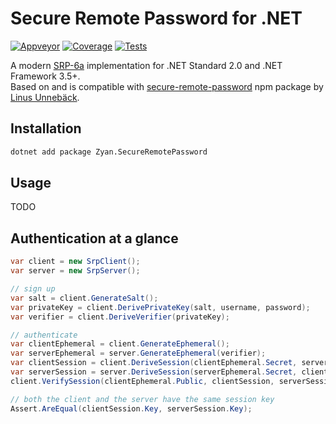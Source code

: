 ﻿# Secure Remote Password for .NET

[![Appveyor](https://img.shields.io/appveyor/ci/yallie/dotnet-srp.svg)](https://ci.appveyor.com/project/yallie/dotnet-srp)
[![Coverage](https://img.shields.io/codecov/c/github/secure-remote-password/dotnet-srp.svg)](https://codecov.io/gh/secure-remote-password/dotnet-srp)
[![Tests](https://img.shields.io/appveyor/tests/yallie/dotnet-srp.svg)](https://ci.appveyor.com/project/yallie/dotnet-srp/build/tests)

A modern [SRP-6a](http://srp.stanford.edu) implementation for .NET Standard 2.0 and .NET Framework 3.5+.  
Based on and is compatible with [secure-remote-password](https://npmjs.com/package/secure-remote-password) npm package by [Linus Unnebäck](https://github.com/LinusU/secure-remote-password).

## Installation

```sh
dotnet add package Zyan.SecureRemotePassword
```

## Usage

TODO

## Authentication at a glance


```c#
var client = new SrpClient();
var server = new SrpServer();

// sign up
var salt = client.GenerateSalt();
var privateKey = client.DerivePrivateKey(salt, username, password);
var verifier = client.DeriveVerifier(privateKey);

// authenticate
var clientEphemeral = client.GenerateEphemeral();
var serverEphemeral = server.GenerateEphemeral(verifier);
var clientSession = client.DeriveSession(clientEphemeral.Secret, serverEphemeral.Public, salt, username, privateKey);
var serverSession = server.DeriveSession(serverEphemeral.Secret, clientEphemeral.Public, salt, username, verifier, clientSession.Proof);
client.VerifySession(clientEphemeral.Public, clientSession, serverSession.Proof);

// both the client and the server have the same session key
Assert.AreEqual(clientSession.Key, serverSession.Key);
```
